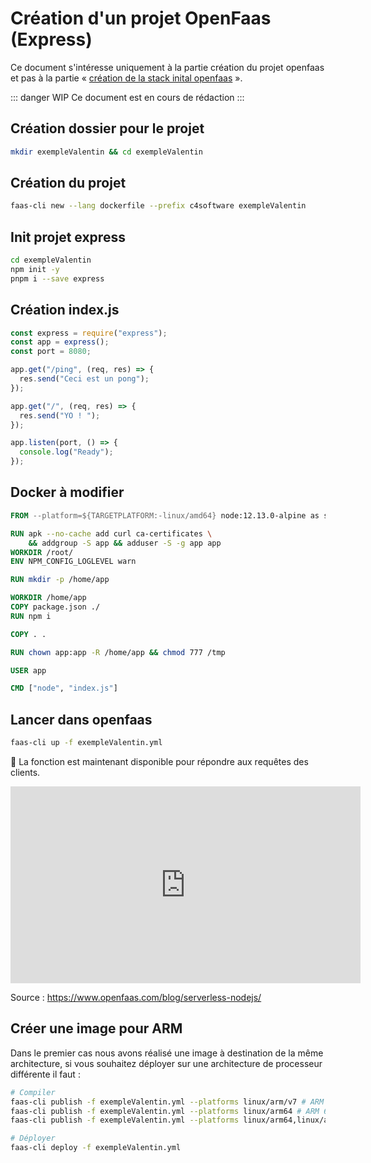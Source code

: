 # Création d'un projet OpenFaas (Express)

Ce document s'intéresse uniquement à la partie création du projet openfaas et pas à la partie « [création de la stack inital openfaas](./openfaas-quicky-installation) ».

::: danger WIP
Ce document est en cours de rédaction
:::

## Création dossier pour le projet

```sh
mkdir exempleValentin && cd exempleValentin
```

## Création du projet

```sh
faas-cli new --lang dockerfile --prefix c4software exempleValentin
```

## Init projet express

```sh
cd exempleValentin
npm init -y
pnpm i --save express
```

## Création index.js

```js
const express = require("express");
const app = express();
const port = 8080;

app.get("/ping", (req, res) => {
  res.send("Ceci est un pong");
});

app.get("/", (req, res) => {
  res.send("YO ! ");
});

app.listen(port, () => {
  console.log("Ready");
});
```

## Docker à modifier

```dockerfile
FROM --platform=${TARGETPLATFORM:-linux/amd64} node:12.13.0-alpine as ship

RUN apk --no-cache add curl ca-certificates \
    && addgroup -S app && adduser -S -g app app
WORKDIR /root/
ENV NPM_CONFIG_LOGLEVEL warn

RUN mkdir -p /home/app

WORKDIR /home/app
COPY package.json ./
RUN npm i

COPY . .

RUN chown app:app -R /home/app && chmod 777 /tmp

USER app

CMD ["node", "index.js"]
```

## Lancer dans openfaas

```sh
faas-cli up -f exempleValentin.yml
```

🎉 La fonction est maintenant disponible pour répondre aux requêtes des clients.

<iframe width="560" height="315" src="https://www.youtube-nocookie.com/embed/0lODC-vSGHU" title="YouTube video player" frameborder="0" allow="accelerometer; autoplay; clipboard-write; encrypted-media; gyroscope; picture-in-picture" allowfullscreen></iframe>

Source : https://www.openfaas.com/blog/serverless-nodejs/

## Créer une image pour ARM

Dans le premier cas nous avons réalisé une image à destination de la même architecture, si vous souhaitez déployer sur une architecture de processeur différente il faut :

```sh
# Compiler
faas-cli publish -f exempleValentin.yml --platforms linux/arm/v7 # ARM 32bits
faas-cli publish -f exempleValentin.yml --platforms linux/arm64 # ARM 64Bits
faas-cli publish -f exempleValentin.yml --platforms linux/arm64,linux/arm/v7,linux/amd64 # ARM 64Bits, 32Bts, x86

# Déployer
faas-cli deploy -f exempleValentin.yml
```
